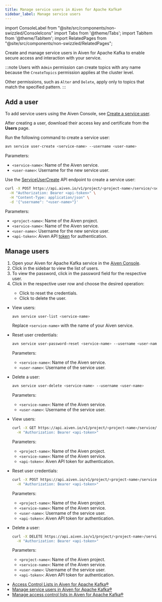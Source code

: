 ```yaml
---
title: Manage service users in Aiven for Apache Kafka®
sidebar_label: Manage service users
---
```

import ConsoleLabel from "@site/src/components/non-swizzled/ConsoleIcons"
import Tabs from '@theme/Tabs';
import TabItem from '@theme/TabItem';
import RelatedPages from "@site/src/components/non-swizzled/RelatedPages";

Create and manage service users in Aiven for Apache Kafka to enable secure access and interaction with your service.

:::note
Users with `Admin` permission can create topics with any name because
the `CreateTopics` permission applies at the cluster level.

Other permissions, such as `Alter` and `Delete`, apply only to topics that match
the specified pattern.
:::

## Add a user

<Tabs groupId="add-user">
<TabItem value="console" label="Aiven Console" default>

To add service users using the Aiven Console, see
[Create a service user](/docs/platform/howto/create_new_service_user).

After creating a user, download their access key and certificate from the **Users** page.

</TabItem>
<TabItem value="cli" label="Aiven CLI">

Run the following command to create a service user:

```bash
avn service user-create <service-name> --username <user-name>
```

Parameters:

- `<service-name>`: Name of the Aiven service.
- `<user-name>`: Username for the new service user.

</TabItem>
<TabItem value="api" label="Aiven API">

Use the [ServiceUserCreate](https://api.aiven.io/doc/#operation/ServiceUserCreate) API endpoint to create a service user:

```bash
curl -X POST https://api.aiven.io/v1/project/<project-name>/service/<service-name>/user \
  -H "Authorization: Bearer <api-token>" \
  -H "Content-Type: application/json" \
  -d '{"username": "<user-name>"}'
```

Parameters:

- `<project-name>`: Name of the Aiven project.
- `<service-name>`: Name of the Aiven service.
- `<user-name>`: Username for the new service user.
- `<api-token>`: Aiven API
  [token](https://aiven.io/docs/platform/howto/create_authentication_token)
  for authentication.

</TabItem>
</Tabs>

## Manage users

<Tabs groupId="manage-users">
<TabItem value="console" label="Aiven Console" default>

1. Open your Aiven for Apache Kafka service in the
   [Aiven Console](https://console.aiven.io).
1. Click <ConsoleLabel name="serviceusers" /> in the sidebar to view the list of users.
1. To view the password, click <ConsoleLabel name="show password" /> in the password
   field for the respective user.
1. Click <ConsoleLabel name="actions" /> in the respective user row and choose the
   desired operation:
   - Click <ConsoleLabel name="reset" /> to reset the credentials.
   - Click <ConsoleLabel name="delete user" /> to delete the user.

</TabItem>

<TabItem value="cli" label="Aiven CLI">

- View users:

  ```bash
  avn service user-list <service-name>
  ```

  Replace `<service-name>` with the name of your Aiven service.

- Reset user credentials:

  ```bash
  avn service user-password-reset <service-name> --username <user-name>
  ```

  Parameters:
  - `<service-name>`: Name of the Aiven service.
  - `<user-name>`: Username of the service user.

- Delete a user:

  ```bash
  avn service user-delete <service-name> --username <user-name>
  ```

  Parameters:
  - `<service-name>`: Name of the Aiven service.
  - `<user-name>`: Username of the service user.

</TabItem>

<TabItem value="api" label="Aiven API">

- View users:

  ```bash
  curl -X GET https://api.aiven.io/v1/project/<project-name>/service/<service-name>/user \
    -H "Authorization: Bearer <api-token>"
  ```

  Parameters:
  - `<project-name>`: Name of the Aiven project.
  - `<service-name>`: Name of the Aiven service.
  - `<api-token>`: Aiven API token for authentication.

- Reset user credentials:

  ```bash
  curl -X POST https://api.aiven.io/v1/project/<project-name>/service/<service-name>/user/<user-name>/reset-credentials \
    -H "Authorization: Bearer <api-token>"
  ```

  Parameters:
  - `<project-name>`: Name of the Aiven project.
  - `<service-name>`: Name of the Aiven service.
  - `<user-name>`: Username of the service user.
  - `<api-token>`: Aiven API token for authentication.

- Delete a user:

  ```bash
  curl -X DELETE https://api.aiven.io/v1/project/<project-name>/service/<service-name>/user/<user-name> \
    -H "Authorization: Bearer <api-token>"
  ```

  Parameters:
  - `<project-name>`: Name of the Aiven project.
  - `<service-name>`: Name of the Aiven service.
  - `<user-name>`: Username of the service user.
  - `<api-token>`: Aiven API token for authentication.

</TabItem>
</Tabs>

<RelatedPages/>

- [Access Control Lists in Aiven for Apache Kafka®](/docs/products/kafka/concepts/acl)
- [Manage service users in Aiven for Apache Kafka®](/docs/products/kafka/howto/add-manage-service-users)
- [Manage access control lists in Aiven for Apache Kafka®](/docs/products/kafka/howto/manage-acls)
